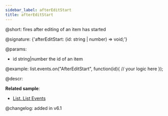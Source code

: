 ```yaml
---
sidebar_label: afterEditStart
title: afterEditStart
---          
```


@short: fires after editing of an item has started

@signature: {'afterEditStart: (id: string | number) => void;'}
	
@params:
- id		string|number		the id of an item

@example:
list.events.on("AfterEditStart", function(id){
	// your logic here
});



@descr:

**Related sample**:
- [List. List Events	](https://snippet.dhtmlx.com/iwt1yd61)

@changelog: added in v6.1
